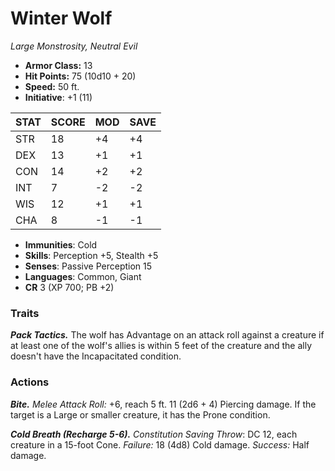 # Winter Wolf

*Large Monstrosity, Neutral Evil*

- **Armor Class:** 13
- **Hit Points:** 75 (10d10 + 20)
- **Speed:** 50 ft.
- **Initiative**: +1 (11)

|STAT|SCORE|MOD|SAVE|
| --- | --- | --- | ---- |
| STR | 18 | +4 | +4 |
| DEX | 13 | +1 | +1 |
| CON | 14 | +2 | +2 |
| INT | 7 | -2 | -2 |
| WIS | 12 | +1 | +1 |
| CHA | 8 | -1 | -1 |

- **Immunities**: Cold
- **Skills**: Perception +5, Stealth +5
- **Senses**: Passive Perception 15
- **Languages**: Common, Giant
- **CR** 3 (XP 700; PB +2)

### Traits

***Pack Tactics.*** The wolf has Advantage on an attack roll against a creature if at least one of the wolf's allies is within 5 feet of the creature and the ally doesn't have the Incapacitated condition.


### Actions

***Bite.*** *Melee Attack Roll:* +6, reach 5 ft. 11 (2d6 + 4) Piercing damage. If the target is a Large or smaller creature, it has the Prone condition.

***Cold Breath (Recharge 5-6).*** *Constitution Saving Throw*: DC 12, each creature in a 15-foot Cone. *Failure:*  18 (4d8) Cold damage. *Success:*  Half damage.
